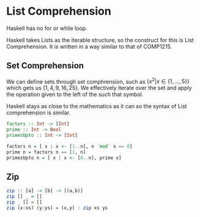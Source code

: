 # List Comprehension

Haskell has no for or while loop.

Haskell takes Lists as the iterable structure, so the construct for this is List Comprehension.
It is written in a way similar to that of COMP1215.

## Set Comprehension

We can define sets through set comphrension, such as $\{x^2 | x \in \{1, ..., 5\}\}$ which gets us $\{1, 4, 9, 16, 25\}$. We effectively iterate over the set and apply the operation given to the left of the such that symbol.

Haskell stays as close to the mathematics as it can so the syntax of List comprehension is similar.

``` haskell
factors :: Int -> [Int]
prime :: Int -> Bool
primesUpto :: Int -> [Int]

factors n = [ x | x <- [1..n], n `mod` x == 0]
prime n = factors n == [1, n]
primesUpto n = [ x | x <- [0..n], prime x]
```

## Zip

```  haskell
zip :: [a] -> [b] -> [(a,b)]
zip [] _ = []
zip _ [] = []
zip (x:xs) (y:ys) = (x,y) : zip xs ys
```

